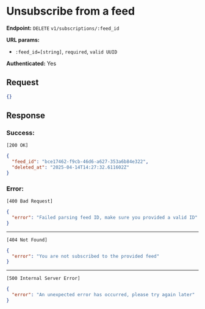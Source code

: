 # Unsubscribe from a feed

**Endpoint:** `DELETE` `v1/subscriptions/:feed_id`

**URL params:**
- `:feed_id=[string]`, `required`, `valid UUID`

**Authenticated:** Yes

## Request

```json
{}
```

## Response

### Success:

`[200 OK]`
```json
{
  "feed_id": "bce17462-f9cb-46d6-a627-353a6b84e322",
  "deleted_at": "2025-04-14T14:27:32.611602Z"
}
```

### Error:
`[400 Bad Request]`
```json
{
  "error": "Failed parsing feed ID, make sure you provided a valid ID"
}
```

---

`[404 Not Found]`
```json
{
  "error": "You are not subscribed to the provided feed"
}
```

---

`[500 Internal Server Error]`
```json
{
  "error": "An unexpected error has occurred, please try again later"
}
```
